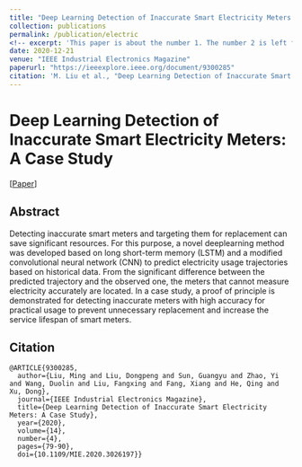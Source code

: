 ```yaml
---
title: "Deep Learning Detection of Inaccurate Smart Electricity Meters: A Case Study"
collection: publications
permalink: /publication/electric
<!-- excerpt: 'This paper is about the number 1. The number 2 is left for future work.' -->
date: 2020-12-21
venue: "IEEE Industrial Electronics Magazine"
paperurl: "https://ieeexplore.ieee.org/document/9300285"
citation: 'M. Liu et al., "Deep Learning Detection of Inaccurate Smart Electricity Meters: A Case Study," in IEEE Industrial Electronics Magazine, vol. 14, no. 4, pp. 79-90, Dec. 2020, doi: 10.1109/MIE.2020.3026197.'
---
```

# Deep Learning Detection of Inaccurate Smart Electricity Meters: A Case Study
[<a href=https://ieeexplore.ieee.org/document/9300285>Paper</a>]


## Abstract
Detecting inaccurate smart meters and targeting them for replacement can save significant resources. For this purpose, a novel deeplearning method was developed based on long short-term memory (LSTM) and a modified convolutional neural network (CNN) to predict electricity usage trajectories based on historical data. From the significant difference between the predicted trajectory and the observed one, the meters that cannot measure electricity accurately are located. In a case study, a proof of principle is demonstrated for detecting inaccurate meters with high accuracy for practical usage to prevent unnecessary replacement and increase the service lifespan of smart meters.

## Citation
```
@ARTICLE{9300285,
  author={Liu, Ming and Liu, Dongpeng and Sun, Guangyu and Zhao, Yi and Wang, Duolin and Liu, Fangxing and Fang, Xiang and He, Qing and Xu, Dong},
  journal={IEEE Industrial Electronics Magazine}, 
  title={Deep Learning Detection of Inaccurate Smart Electricity Meters: A Case Study}, 
  year={2020},
  volume={14},
  number={4},
  pages={79-90},
  doi={10.1109/MIE.2020.3026197}}
  ```